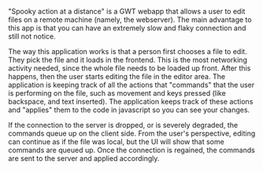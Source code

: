 "Spooky action at a distance" is a GWT webapp that allows a user to
edit files on a remote machine (namely, the webserver). The main
advantage to this app is that you can have an extremely slow and flaky
connection and still not notice.

The way this application works is that a person first chooses a file
to edit. They pick the file and it loads in the frontend. This is the
most networking activity needed, since the whole file needs to be
loaded up front. After this happens, then the user starts editing the
file in the editor area. The application is keeping track of all the
actions that "commands" that the user is performing on the file, such
as movement and keys pressed (like backspace, and text inserted). The
application keeps track of these actions and "applies" them to the
code in javascript so you can see your changes.

If the connection to the server is dropped, or is severely degraded,
the commands queue up on the client side. From the user's perspective,
editing can continue as if the file was local, but the UI will show
that some commands are queued up. Once the connection is regained, the
commands are sent to the server and applied accordingly.
